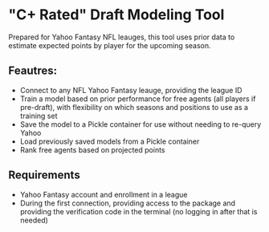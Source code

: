 # "C+ Rated" Draft Modeling Tool
Prepared for Yahoo Fantasy NFL leauges, this tool uses prior data to estimate expected points by player for the upcoming season. 

## Feautres:
- Connect to any NFL Yahoo Fantasy leauge, providing the league ID
- Train a model based on prior performance for free agents (all players if pre-draft), with flexibility on which seasons and positions to use as a training set
- Save the model to a Pickle container for use without needing to re-query Yahoo
- Load previously saved models from a Pickle container
- Rank free agents based on projected points

## Requirements
- Yahoo Fantasy account and enrollment in a league
- During the first connection, providing access to the package and providing the verification code in the terminal (no logging in after that is needed)